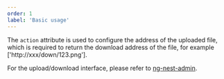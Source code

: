 ```yaml
---
order: 1
label: 'Basic usage'
---
```


The `action` attribute is used to configure the address of the uploaded file, which is required to return the download address of the file, for example ['http://xxx/down/123.png'].

For the upload/download interface, please refer to [ng-nest-admin](https://github.com/NG-NEST/ng-nest-admin/blob/master/api/src/system/demo/upload/upload.controller.ts).
